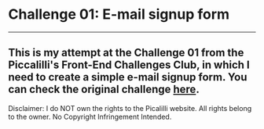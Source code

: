 # Challenge 01: E-mail signup form
---
This is my attempt at the Challenge 01 from the Piccalilli's Front-End Challenges Club, in which I need to create a simple e-mail signup form. You can check the original challenge [here](https://piccalil.li/blog/challenge-001-email-sign-up-form).
---
Disclaimer: I do NOT own the rights to the Picalilli website. All rights belong to the owner. No Copyright Infringement Intended.
